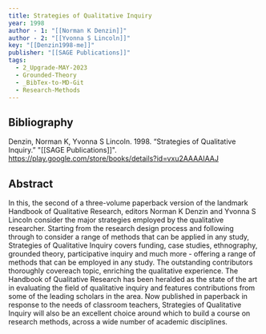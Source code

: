 ```yaml
---
title: Strategies of Qualitative Inquiry
year: 1998
author - 1: "[[Norman K Denzin]]"
author - 2: "[[Yvonna S Lincoln]]"
key: "[[Denzin1998-me]]"
publisher: "[[SAGE Publications]]"
tags:
  - 2_Upgrade-MAY-2023
  - Grounded-Theory
  - _BibTex-to-MD-Git
  - Research-Methods
---
```


## Bibliography
Denzin, Norman K, Yvonna S Lincoln. 1998. “Strategies of Qualitative Inquiry.” "[[SAGE Publications]]". https://play.google.com/store/books/details?id=vxu2AAAAIAAJ

## Abstract
In this, the second of a three-volume paperback version of the landmark Handbook of Qualitative Research, editors Norman K Denzin and Yvonna S Lincoln consider the major strategies employed by the qualitative researcher. Starting from the research design process and following through to consider a range of methods that can be applied in any study, Strategies of Qualitative Inquiry covers funding, case studies, ethnography, grounded theory, participative inquiry and much more - offering a range of methods that can be employed in any study. The outstanding contributors thoroughly covereach topic, enriching the qualitative experience. The Handbook of Qualitative Research has been heralded as the state of the art in evaluating the field of qualitative inquiry and features contributions from some of the leading scholars in the area. Now published in paperback in response to the needs of classroom teachers, Strategies of Qualitative Inquiry will also be an excellent choice around which to build a course on research methods, across a wide number of academic disciplines.